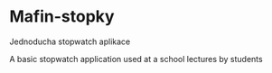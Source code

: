 # Mafin-stopky
Jednoducha stopwatch aplikace

A basic stopwatch application used at a school lectures by students
